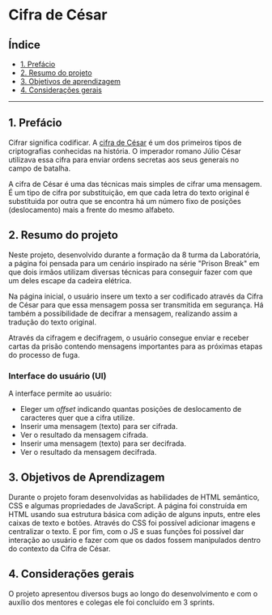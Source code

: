 # Cifra de César

## Índice

* [1. Prefácio](#1-Prefácio)
* [2. Resumo do projeto](#2-resumo-do-projeto)
* [3. Objetivos de aprendizagem](#3-objetivos-de-aprendizagem)
* [4. Considerações gerais](#4-considerações-gerais)

***

## 1. Prefácio

Cifrar significa codificar. A [cifra de César](https://pt.wikipedia.org/wiki/Cifra_de_C%C3%A9sar)
é um dos primeiros tipos de criptografias conhecidas na história.
O imperador romano Júlio César utilizava essa cifra para enviar
ordens secretas aos seus generais no campo de batalha.

A cifra de César é uma das técnicas mais simples de cifrar uma mensagem. É um
tipo de cifra por substituição, em que cada letra do texto original é
substituida por outra que se encontra há um número fixo de posições
(deslocamento) mais a frente do mesmo alfabeto.


## 2. Resumo do projeto

Neste projeto, desenvolvido durante a formação da 8 turma da Laboratória, a página foi pensada para um cenário inspirado na série "Prison Break" em que dois irmãos utilizam diversas técnicas para conseguir fazer com que um deles escape da cadeira elétrica.

Na página inicial, o usuário insere um texto a ser codificado através da Cifra de César para que essa mensagem possa ser transmitida em segurança. Há também a possibilidade de decifrar a mensagem, realizando assim a tradução do texto original.

Através da cifragem e decifragem, o usuário consegue enviar e receber cartas da prisão contendo mensagens importantes para as próximas etapas do processo de fuga.


### Interface do usuário (UI)

A interface permite ao usuário:

* Eleger um _offset_ indicando quantas posições de deslocamento de caracteres
  quer que a cifra utilize.
* Inserir uma mensagem (texto) para ser cifrada.
* Ver o resultado da mensagem cifrada.
* Inserir uma mensagem (texto) para ser decifrada.
* Ver o resultado da mensagem decifrada.

## 3. Objetivos de Aprendizagem

Durante o projeto foram desenvolvidas as habilidades de HTML semântico, CSS e algumas propriedades de JavaScript. A página foi construída em HTML usando sua estrutura básica com adição de alguns inputs, entre eles caixas de texto e botões. Através do CSS foi possível adicionar imagens e centralizar o texto. E por fim, com o JS e suas funções foi possível dar interação ao usuário e fazer com que os dados fossem manipulados dentro do contexto da Cifra de César. 

## 4. Considerações gerais

O projeto apresentou diversos bugs ao longo do desenvolvimento e com o auxílio dos mentores e colegas ele foi concluído em 3 sprints.